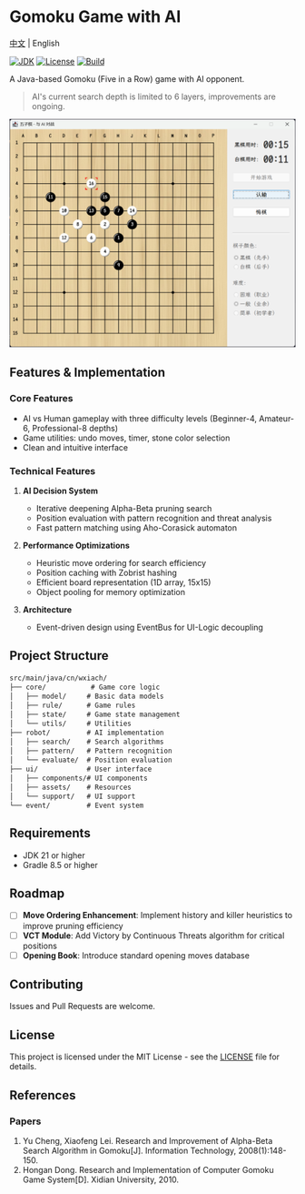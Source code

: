 # Gomoku Game with AI

[中文](README_ZH.md) | English

[![JDK](https://img.shields.io/badge/JDK-21-brightgreen.svg)](https://jdk.java.net/21/)
[![License](https://img.shields.io/badge/license-MIT-blue.svg)](LICENSE)
[![Build](https://img.shields.io/badge/build-passing-brightgreen.svg)]()

A Java-based Gomoku (Five in a Row) game with AI opponent.

> AI's current search depth is limited to 6 layers, improvements are ongoing.

![Game Screenshot](screenshot/gomoku.png)

## Features & Implementation

### Core Features
- AI vs Human gameplay with three difficulty levels (Beginner-4, Amateur-6, Professional-8 depths)
- Game utilities: undo moves, timer, stone color selection
- Clean and intuitive interface

### Technical Features
1. **AI Decision System**
   - Iterative deepening Alpha-Beta pruning search
   - Position evaluation with pattern recognition and threat analysis
   - Fast pattern matching using Aho-Corasick automaton

2. **Performance Optimizations**
   - Heuristic move ordering for search efficiency
   - Position caching with Zobrist hashing
   - Efficient board representation (1D array, 15x15)
   - Object pooling for memory optimization

3. **Architecture**
   - Event-driven design using EventBus for UI-Logic decoupling

## Project Structure
```
src/main/java/cn/wxiach/
├── core/           # Game core logic
│   ├── model/     # Basic data models
│   ├── rule/      # Game rules
│   ├── state/     # Game state management
│   └── utils/     # Utilities
├── robot/         # AI implementation
│   ├── search/    # Search algorithms
│   ├── pattern/   # Pattern recognition
│   └── evaluate/  # Position evaluation
├── ui/            # User interface
│   ├── components/# UI components
│   ├── assets/    # Resources
│   └── support/   # UI support
└── event/         # Event system
```

## Requirements
- JDK 21 or higher
- Gradle 8.5 or higher

## Roadmap

- [ ] **Move Ordering Enhancement**: Implement history and killer heuristics to improve pruning efficiency
- [ ] **VCT Module**: Add Victory by Continuous Threats algorithm for critical positions
- [ ] **Opening Book**: Introduce standard opening moves database

## Contributing

Issues and Pull Requests are welcome.

## License

This project is licensed under the MIT License - see the [LICENSE](LICENSE) file for details.

## References

### Papers
1. Yu Cheng, Xiaofeng Lei. Research and Improvement of Alpha-Beta Search Algorithm in Gomoku[J]. Information Technology, 2008(1):148-150.
2. Hongan Dong. Research and Implementation of Computer Gomoku Game System[D]. Xidian University, 2010.
